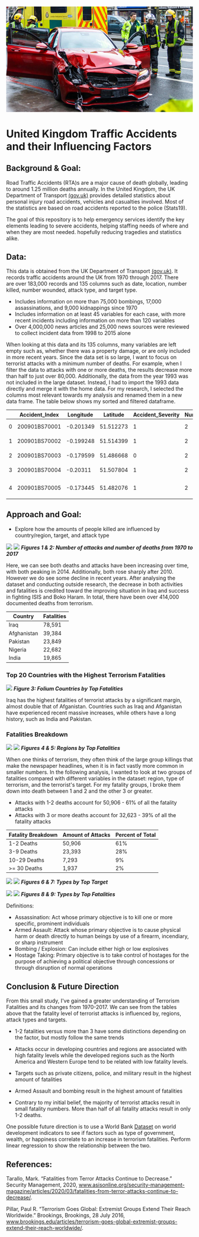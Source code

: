 ![](images/cover_image.jpg)


# United Kingdom Traffic Accidents and their Influencing Factors
## Background & Goal:
Road Traffic Accidents (RTA)s are a major cause of death globally, leading to around 1.25 million deaths annually. In the United Kingdom, the UK Department of Transport [(gov.uk)](https://data.gov.uk/dataset/cb7ae6f0-4be6-4935-9277-47e5ce24a11f/road-safety-data) provides detailed statistics about personal injury road accidents, vehicles and casualties involved. Most of the statistics are based on road accidents reported to the police (Stats19). 

The goal of this repository is to help emergency services identify the key elements leading to severe accidents, helping staffing needs of where and when they are most needed. hopefully reducing tragedies and statistics alike.

## Data:

This data is obtained from the UK Department of Transport [(gov.uk)](https://data.gov.uk/dataset/cb7ae6f0-4be6-4935-9277-47e5ce24a11f/road-safety-data). It records traffic accidents around the UK from 1970 through 2017. There are over 183,000 records and 135 columns such as date, location, number killed, number wounded, attack type, and target type.

* Includes information on more than 75,000 bombings, 17,000 assassinations, and 9,000 kidnappings since 1970
* Includes information on at least 45 variables for each case, with more recent incidents including information on more than 120 variables
* Over 4,000,000 news articles and 25,000 news sources were reviewed to collect incident data from 1998 to 2015 alone

When looking at this data and its 135 columns, many variables are left empty such as, whether there was a property damage, or are only included in more recent years. Since the data set is so large, I want to focus on terrorist attacks with a minimum number of deaths. For example, when I filter the data to attacks with one or more deaths, the results decrease more than half to just over 80,000. Additionally, the data from the year 1993 was not included in the large dataset. Instead, I had to import the 1993 data directly and merge it with the home data. For my research, I selected the columns most relevant towards my analysis and renamed them in a new data frame. The table below shows my sorted and filtered dataframe.

|   | Accident_Index | Longitude | Latitude  | Accident_Severity | Number_of_Vehicles | Number_of_Casualties | Date   | Time  | Road_Type          | Speed_limit | Weather_Conditions      | Light_Conditions                        | Road_Surface_Conditions | Urban_or_Rural_Area |
|---|----------------|-----------|-----------|-------------------|--------------------|----------------------|--------|-------|--------------------|-------------|-------------------------|-----------------------------------------|-------------------------|---------------------|
| 0 | 200901BS70001  | -0.201349 | 51.512273 | 1                 | 2                  | 1                    | 1/1/09 | 15:11 | One way street     | 30          | Fine without high winds | Daylight: Street light present          | Dry                     | 1                   |
| 1 | 200901BS70002  | -0.199248 | 51.514399 | 1                 | 2                  | 11                   | 5/1/09 | 10:59 | Single carriageway | 30          | Fine without high winds | Daylight: Street light present          | Wet/Damp                | 1                   |
| 2 | 200901BS70003  | -0.179599 | 51.486668 | 0                 | 2                  | 1                    | 4/1/09 | 14:19 | Single carriageway | 30          | Fine without high winds | Daylight: Street light present          | Dry                     | 1                   |
| 3 | 200901BS70004  | -0.20311  | 51.507804 | 1                 | 2                  | 1                    | 5/1/09 | 8:10  | Single carriageway | 30          | Other                   | Daylight: Street light present          | Frost/Ice               | 1                   |
| 4 | 200901BS70005  | -0.173445 | 51.482076 | 1                 | 2                  | 1                    | 6/1/09 | 17:25 | Single carriageway | 30          | Fine without high winds | Darkness: Street lights present and lit | Dry                     | 1                   |


## Approach and Goal:
* Explore how the amounts of people killed are influenced by country/region, target, and attack type



![](images/Attacks_Over_Time.png)
![](images/Deaths_Over_Time.png)
**_Figures 1 & 2: Number of attacks and number of deaths from 1970 to 2017_**

Here, we can see both deaths and attacks have been increasing over time, with both peaking in 2014. Additionally, both rose sharply after 2010. However we do see some decline in recent years. After analysing the dataset and conducting outside research, the decrease in both activities and fatalities is credited toward the improving situation in Iraq and success in fighting ISIS and Boko Haram. In total, there have been over 414,000 documented deaths from terrorism.

| Country                     | Fatalities |
|-----------------------------|------------|
| Iraq                        | 78,591      |
| Afghanistan                 | 39,384      |
| Pakistan                    | 23,849      |
| Nigeria                     | 22,682      |
| India                       | 19,865      |


### Top 20 Countries with the Highest Terrorism Fatalities
![](images/terror_map.png)
**_Figure 3: Folium Countries by Top Fatalities_**

Iraq has the highest fatalities of terrorist attacks by a significant margin, almost double that of Afganistan. Countries such as Iraq and Afganistan have experienced recent massive increases, while others have a long history, such as India and Pakistan.

### Fatalities Breakdown
![](images/total_region_deaths.png)
![](images/region_groups.png)
**_Figures 4 & 5: Regions by Top Fatalities_**

When one thinks of terrorism, they often think of the large group killings that make the newspaper headlines, when it is in fact vastly more common in smaller numbers. In the following analysis, I wanted to look at two groups of fatalities compared with different variables in the dataset: region, type of terrorism, and the terrorist's target. For my fatality groups, I broke them down into death between 1 and 2 and the other 3 or greater. 
* Attacks with 1-2 deaths account for 50,906 - 61% of all the fatality attacks
* Attacks with 3 or more deaths account for 32,623 - 39% of all the fatality attacks

| Fatality Breakdown | Amount of Attacks | Percent of Total |
|--------------------|-------------------|------------------|
| 1-2 Deaths         | 50,906            | 61%              |
| 3-9 Deaths         | 23,393            | 28%              |
| 10-29 Deaths       | 7,293              | 9%               |
| >= 30 Deaths       | 1,937              | 2%               |


![](images/total_target_deaths.png)
![](images/target_groups.png)
**_Figures 6 & 7: Types by Top Target_**


![](images/total_type_deaths.png)
![](images/type_groups.png)
**_Figures 8 & 9: Types by Top Fatalities_**

Definitions:
* Assassination: Act whose primary objective is to kill one or more specific, prominent individuals
* Armed Assault: Attack whose primary objective is to cause physical harm or death directly to human beings by use of a firearm, incendiary, or sharp instrument
* Bombing / Explosion: Can include either high or low explosives
* Hostage Taking: Primary objective is to take control of hostages for the purpose of achieving a political objective through concessions or through disruption of normal operations


## Conclusion & Future Direction

From this small study, I've gained a greater understanding of Terrorism Fatalities and its changes from 1970-2017.  We can see from the tables above that the fatality level of terrorist attacks is influenced by, regions, attack types and targets. 

* 1-2 fatalities versus more than 3 have some distinctions depending on the factor, but mostly follow the same trends 

* Attacks occur in developing countries and regions are associated with high fatality levels while the developed regions such as the North America and Western Europe tend to be related with low fatality levels. 

* Targets such as private citizens, police, and military result in the highest amount of fatalities

* Armed Assault and bombing result in the highest amount of fatalities

* Contrary to my initial belief, the majority of terrorist attacks result in small fatality numbers. More than half of all fatality attacks result in only 1-2 deaths. 






One possible future direction is to use a World Bank [Dataset](https://datacatalog.worldbank.org/dataset/world-development-indicators/) on world development indicators to see if factors such as type of government, wealth, or happiness correlate to an increase in terrorism fatalities. Perform linear regression to show the relationship between the two.


## References:
Tarallo, Mark. “Fatalities from Terror Attacks Continue to Decrease.” Security Management, 2020, www.asisonline.org/security-management-magazine/articles/2020/03/fatalities-from-terror-attacks-continue-to-decrease/. 

Pillar, Paul R. “Terrorism Goes Global: Extremist Groups Extend Their Reach Worldwide.” Brookings, Brookings, 28 July 2016, www.brookings.edu/articles/terrorism-goes-global-extremist-groups-extend-their-reach-worldwide/. 